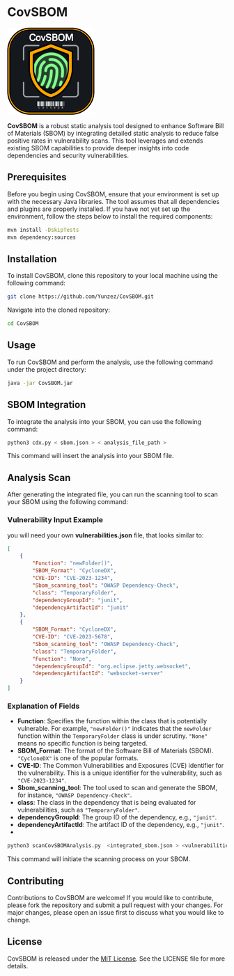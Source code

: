 
# CovSBOM

<img src="logo.png" width="200">

**CovSBOM** is a robust static analysis tool designed to enhance Software Bill of Materials (SBOM) by integrating detailed static analysis to reduce false positive rates in vulnerability scans. This tool leverages and extends existing SBOM capabilities to provide deeper insights into code dependencies and security vulnerabilities.

## Prerequisites

Before you begin using CovSBOM, ensure that your environment is set up with the necessary Java libraries. The tool assumes that all dependencies and plugins are properly installed. If you have not yet set up the environment, follow the steps below to install the required components:

```bash
mvn install -DskipTests
mvn dependency:sources
```

## Installation

To install CovSBOM, clone this repository to your local machine using the following command:

```bash
git clone https://github.com/Yunzez/CovSBOM.git
```

Navigate into the cloned repository:

```bash
cd CovSBOM
```

## Usage

To run CovSBOM and perform the analysis, use the following command under the project directory:

```bash
java -jar CovSBOM.jar
```

## SBOM Integration

To integrate the analysis into your SBOM, you can use the following command:

```bash
python3 cdx.py < sbom.json > < analysis_file_path >
```

This command will insert the analysis into your SBOM file.

## Analysis Scan
After generating the integrated file, you can run the scanning tool to scan your SBOM using the following command:

### Vulnerability Input Example
you will need your own **vulnerabilities.json** file, that looks similar to:
```json
[
    {
        "Function": "newFolder()",
        "SBOM_Format": "CycloneDX",
        "CVE-ID": "CVE-2023-1234",
        "Sbom_scanning_tool": "OWASP Dependency-Check",
        "class": "TemporaryFolder",
        "dependencyGroupId": "junit",
        "dependencyArtifactId": "junit"
    },
    {
        "SBOM_Format": "CycloneDX",
        "CVE-ID": "CVE-2023-5678",
        "Sbom_scanning_tool": "OWASP Dependency-Check",
        "class": "TemporaryFolder",
        "Function": "None",
        "dependencyGroupId": "org.eclipse.jetty.websocket",
        "dependencyArtifactId": "websocket-server"
    }
]
```

### Explanation of Fields

- **Function**: Specifies the function within the class that is potentially vulnerable. For example, `"newFolder()"` indicates that the `newFolder` function within the `TemporaryFolder` class is under scrutiny. `"None"` means no specific function is being targeted.
- **SBOM_Format**: The format of the Software Bill of Materials (SBOM). `"CycloneDX"` is one of the popular formats.
- **CVE-ID**: The Common Vulnerabilities and Exposures (CVE) identifier for the vulnerability. This is a unique identifier for the vulnerability, such as `"CVE-2023-1234"`.
- **Sbom_scanning_tool**: The tool used to scan and generate the SBOM, for instance, `"OWASP Dependency-Check"`.
- **class**: The class in the dependency that is being evaluated for vulnerabilities, such as `"TemporaryFolder"`.
- **dependencyGroupId**: The group ID of the dependency, e.g., `"junit"`.
- **dependencyArtifactId**: The artifact ID of the dependency, e.g., `"junit"`.
- 

```bash
python3 scanCovSBOMAnalysis.py  <integrated_sbom.json > <vulnerabilities.json > <output.json >
```

This command will initiate the scanning process on your SBOM.

## Contributing

Contributions to CovSBOM are welcome! If you would like to contribute, please fork the repository and submit a pull request with your changes. For major changes, please open an issue first to discuss what you would like to change.

## License

CovSBOM is released under the [MIT License](LICENSE). See the LICENSE file for more details.

